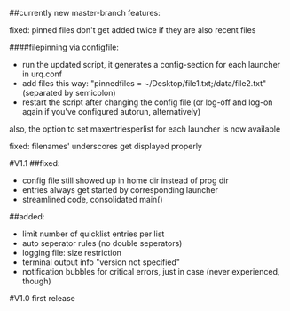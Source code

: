 ##currently new master-branch features:

fixed: pinned files don't get added twice if they are also recent files

####filepinning via configfile:
- run the updated script, it generates a config-section for each launcher in urq.conf
- add files this way: "pinnedfiles = ~/Desktop/file1.txt;/data/file2.txt" (separated by semicolon)
- restart the script after changing the config file (or log-off and log-on again if you've configured autorun, alternatively)
 
also, the option to set maxentriesperlist for each launcher is now available

fixed: filenames' underscores get displayed properly



#V1.1
##fixed:
* config file still showed up in home dir instead of prog dir
* entries always get started by corresponding launcher
* streamlined code, consolidated main()

##added:
* limit number of quicklist entries per list
* auto seperator rules (no double seperators)
* logging file: size restriction
* terminal output info "version not specified"
* notification bubbles for critical errors, just in case (never experienced, though)



#V1.0
first release

